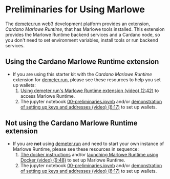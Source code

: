 # Preliminaries for Using Marlowe

The [demeter.run](https://demeter.run/) web3 development platform provides an extension, *Cardano Marlowe Runtime*, that has Marlowe tools installed. This extension provides the Marlowe Runtime backend services and a Cardano node, so you don't need to set environment variables, install tools or run backend services.


## Using the Cardano Marlowe Runtime extension

- If you are using this starter kit with the *Cardano Marlowe Runtime* extension for [demeter.run](https://demeter.run/), please see these resources to help you set up wallets: 
    1. [Using demeter.run's Marlowe Runtime extension (video) (2:42)](https://youtu.be/QeBGv2mvGnA) to access Marlowe Runtime.
    2. The jupyter notebook [00-preliminaries.ipynb](00-preliminaries.ipynb) and/or [demonstration of setting up keys and addresses (video) (6:17)](https://youtu.be/hGBmj9ZrYHs) to set up wallets.


## Not using the Cardano Marlowe Runtime extension

- If you are **not** using [demeter.run](https://demeter.run/) and need to start your own instance of Marlowe Runtime, please see these resources in sequence: 
    1. [The docker instructions](docker.md) and/or [launching Marlowe Runtime using Docker (video) (9:48)](https://youtu.be/45F5ld8NNHM) to set up Marlowe Runtime.
    2. The jupyter notebook [00-preliminaries.ipynb](00-preliminaries.ipynb) and/or [demonstration of setting up keys and addresses (video) (6:17)](https://youtu.be/hGBmj9ZrYHs) to set up wallets.
